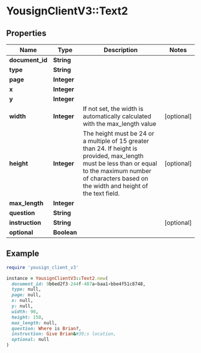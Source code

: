# YousignClientV3::Text2

## Properties

| Name | Type | Description | Notes |
| ---- | ---- | ----------- | ----- |
| **document_id** | **String** |  |  |
| **type** | **String** |  |  |
| **page** | **Integer** |  |  |
| **x** | **Integer** |  |  |
| **y** | **Integer** |  |  |
| **width** | **Integer** | If not set, the width is automatically calculated with the max_length value | [optional] |
| **height** | **Integer** | The height must be 24 or a multiple of 15 greater than 24. If height is provided, max_length must be less than or equal to the maximum number of characters based on the width and height of the text field. | [optional] |
| **max_length** | **Integer** |  |  |
| **question** | **String** |  |  |
| **instruction** | **String** |  | [optional] |
| **optional** | **Boolean** |  |  |

## Example

```ruby
require 'yousign_client_v3'

instance = YousignClientV3::Text2.new(
  document_id: 9b6ed2f3-244f-487a-baa1-bbe4f51c8748,
  type: null,
  page: null,
  x: null,
  y: null,
  width: 90,
  height: 150,
  max_length: null,
  question: Where is Brian?,
  instruction: Give Brian&#39;s location,
  optional: null
)
```


